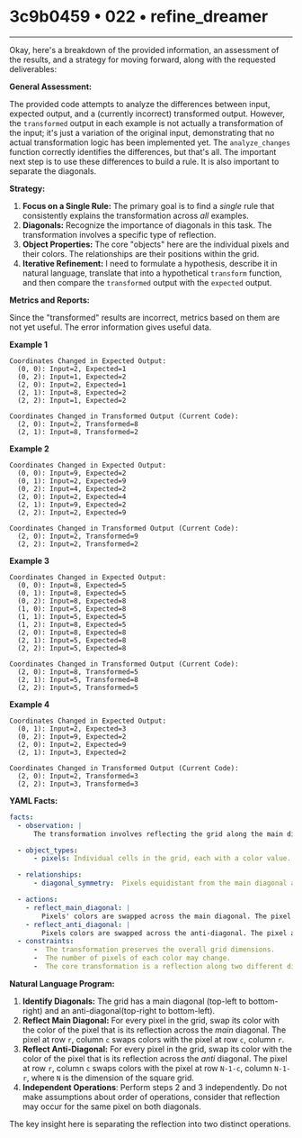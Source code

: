 # 3c9b0459 • 022 • refine_dreamer

---
Okay, here's a breakdown of the provided information, an assessment of the results, and a strategy for moving forward, along with the requested deliverables:

**General Assessment:**

The provided code attempts to analyze the differences between input, expected output, and a (currently incorrect) transformed output. However, the `transformed` output in each example is not actually a transformation of the input; it's just a variation of the original input, demonstrating that no actual transformation logic has been implemented yet. The `analyze_changes` function correctly identifies the differences, but that's all. The important next step is to use these differences to build a rule. It is also important to separate the diagonals.

**Strategy:**

1.  **Focus on a Single Rule:** The primary goal is to find a *single* rule that consistently explains the transformation across *all* examples.
2.  **Diagonals:** Recognize the importance of diagonals in this task. The transformation involves a specific type of reflection.
3.  **Object Properties:** The core "objects" here are the individual pixels and their colors. The relationships are their positions within the grid.
4.  **Iterative Refinement:** I need to formulate a hypothesis, describe it in natural language, translate that into a hypothetical `transform` function, and then compare the `transformed` output with the `expected` output.

**Metrics and Reports:**

Since the "transformed" results are incorrect, metrics based on them are not yet useful. The error information gives useful data.

**Example 1**
```
Coordinates Changed in Expected Output:
  (0, 0): Input=2, Expected=1
  (0, 2): Input=1, Expected=2
  (2, 0): Input=2, Expected=1
  (2, 1): Input=8, Expected=2
  (2, 2): Input=1, Expected=2

Coordinates Changed in Transformed Output (Current Code):
  (2, 0): Input=2, Transformed=8
  (2, 1): Input=8, Transformed=2
```

**Example 2**
```
Coordinates Changed in Expected Output:
  (0, 0): Input=9, Expected=2
  (0, 1): Input=2, Expected=9
  (0, 2): Input=4, Expected=2
  (2, 0): Input=2, Expected=4
  (2, 1): Input=9, Expected=2
  (2, 2): Input=2, Expected=9

Coordinates Changed in Transformed Output (Current Code):
  (2, 0): Input=2, Transformed=9
  (2, 2): Input=2, Transformed=2
```

**Example 3**
```
Coordinates Changed in Expected Output:
  (0, 0): Input=8, Expected=5
  (0, 1): Input=8, Expected=5
  (0, 2): Input=8, Expected=8
  (1, 0): Input=5, Expected=8
  (1, 1): Input=5, Expected=5
  (1, 2): Input=8, Expected=5
  (2, 0): Input=8, Expected=8
  (2, 1): Input=5, Expected=8
  (2, 2): Input=5, Expected=8

Coordinates Changed in Transformed Output (Current Code):
  (2, 0): Input=8, Transformed=5
  (2, 1): Input=5, Transformed=8
  (2, 2): Input=5, Transformed=5
```

**Example 4**
```
Coordinates Changed in Expected Output:
  (0, 1): Input=2, Expected=3
  (0, 2): Input=9, Expected=2
  (2, 0): Input=2, Expected=9
  (2, 1): Input=3, Expected=2

Coordinates Changed in Transformed Output (Current Code):
  (2, 0): Input=2, Transformed=3
  (2, 2): Input=3, Transformed=3
```

**YAML Facts:**

```yaml
facts:
  - observation: |
      The transformation involves reflecting the grid along the main diagonal (top-left to bottom-right) and the anti-diagonal (top-right to bottom-left) *separately*.

  - object_types:
      - pixels: Individual cells in the grid, each with a color value.

  - relationships:
      - diagonal_symmetry:  Pixels equidistant from the main diagonal and anti-diagonal have their colors swapped *independently* for both diagonals.

  - actions:
    - reflect_main_diagonal: |
        Pixels' colors are swapped across the main diagonal. The pixel at (r, c) swaps colors with the pixel at (c, r).
    - reflect_anti_diagonal: |
        Pixels colors are swapped across the anti-diagonal. The pixel at (r,c) swaps with the pixel at (N-1-c, N-1-r), where N is the size of the grid if square.
  - constraints:
      -  The transformation preserves the overall grid dimensions.
      -  The number of pixels of each color may change.
      -  The core transformation is a reflection along two different diagonals independently.
```

**Natural Language Program:**

1.  **Identify Diagonals:** The grid has a main diagonal (top-left to bottom-right) and an anti-diagonal(top-right to bottom-left).
2.  **Reflect Main Diagonal:** For every pixel in the grid, swap its color with the color of the pixel that is its reflection across the *main* diagonal. The pixel at row `r`, column `c` swaps colors with the pixel at row `c`, column `r`.
3. **Reflect Anti-Diagonal:** For every pixel in the grid, swap its color with the color of the pixel that is its reflection across the *anti* diagonal. The pixel at row `r`, column `c` swaps colors with the pixel at row `N-1-c`, column `N-1-r`, where `N` is the dimension of the square grid.
4.  **Independent Operations**: Perform steps 2 and 3 independently. Do not make assumptions about order of operations, consider that reflection may occur for the same pixel on both diagonals.

The key insight here is separating the reflection into two distinct operations.

